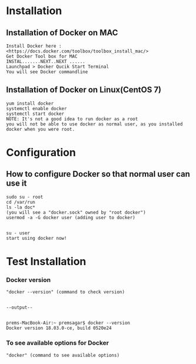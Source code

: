 # Installation 

## Installation of Docker on MAC


	Install Docker here : <https://docs.docker.com/toolbox/toolbox_install_mac/>
	Get Docker Tool box for MAC
	INSTAL.......NEXT..NEXT ......
	Launchpad > Docker Qucik Start Terminal
	You will see Docker commandline


## Installation of Docker on Linux(CentOS 7)
	yum install docker
	systemctl enable docker 
	systemctl start docker 
	NOTE: It's not a good idea to run docker as a root
	you will not be able to use docker as normal user, as you installed docker when you were root.
  
# Configuration


## How to configure Docker so that normal user can use it


	sudo su - root
	cd /var/run
	ls -la doc*
	(you will see a "docker.sock" owned by "root docker")
	usermod -a -G docker user (adding user to docker)


	su - user
	start using docker now!



# Test Installation

### Docker version 


	"docker --version" (command to check version)


	--output--


	prems-MacBook-Air:~ premsagar$ docker --version
	Docker version 18.03.0-ce, build 0520e24




### To see available options for Docker 


	"docker" (command to see available options)


